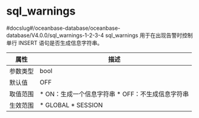 sql_warnings 
=================================
#docslug#/oceanbase-database/oceanbase-database/V4.0.0/sql_warnings-1-2-3-4
sql_warnings 用于在出现告警时控制单行 INSERT 语句是否生成信息字符串。


| **属性** |                                                        **描述**                                                         |
|--------|-----------------------------------------------------------------------------------------------------------------------|
| 参数类型   | bool                                                                                                                  |
| 默认值    | OFF                                                                                                                   |
| 取值范围   | * ON：生成一个信息字符串   * OFF：不生成信息字符串    |
| 生效范围   | * GLOBAL   * SESSION               |




